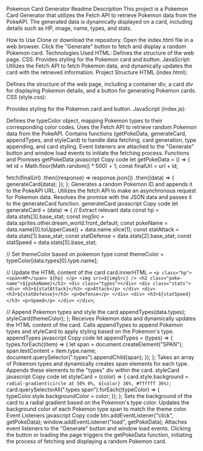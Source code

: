 Pokemon Card Generator Readme
Description
This project is a Pokemon Card Generator that utilizes the Fetch API to retrieve Pokemon data from the PokeAPI. The generated data is dynamically displayed on a card, including details such as HP, image, name, types, and stats.

How to Use
Clone or download the repository.
Open the index.html file in a web browser.
Click the "Generate" button to fetch and display a random Pokemon card.
Technologies Used
HTML: Defines the structure of the web page.
CSS: Provides styling for the Pokemon card and button.
JavaScript: Utilizes the Fetch API to fetch Pokemon data, and dynamically updates the card with the retrieved information.
Project Structure
HTML (index.html):

Defines the structure of the web page, including a container div, a card div for displaying Pokemon details, and a button for generating Pokemon cards.
CSS (style.css):

Provides styling for the Pokemon card and button.
JavaScript (index.js):

Defines the typeColor object, mapping Pokemon types to their corresponding color codes.
Uses the Fetch API to retrieve random Pokemon data from the PokeAPI.
Contains functions (getPokeData, generateCard, appendTypes, and styleCard) to handle data fetching, card generation, type appending, and card styling.
Event listeners are attached to the "Generate" button and window load events to initiate the fetching process.
Functions and Promises
getPokeData
javascript
Copy code
let getPokeData = () => {
  let id = Math.floor(Math.random() * 500) + 1;
  const finalUrl = url + id;

  fetch(finalUrl)
    .then((response) => response.json())
    .then((data) => {
      generateCard(data);
    });
};
Generates a random Pokemon ID and appends it to the PokeAPI URL.
Utilizes the fetch API to make an asynchronous request for Pokemon data.
Resolves the promise with the JSON data and passes it to the generateCard function.
generateCard
javascript
Copy code
let generateCard = (data) => {
  // Extract relevant data
  const hp = data.stats[3].base_stat;
  const imgSrc = data.sprites.other.dream_world.front_default;
  const pokeName = data.name[0].toUpperCase() + data.name.slice(1);
  const statAttack = data.stats[1].base_stat;
  const statDefense = data.stats[2].base_stat;
  const statSpeed = data.stats[5].base_stat;

  // Set themeColor based on pokemon type
  const themeColor = typeColor[data.types[0].type.name];

  // Update the HTML content of the card
  card.innerHTML = `
    <p class="hp">
      <span>HP</span>
      ${hp}
    </p>
    <img src=${imgSrc} />
    <h2 class="poke-name">${pokeName}</h2>
    <div class="types"></div>
    <div class="stats">
      <div>
        <h3>${statAttack}</h3>
        <p>Attack</p>
      </div>
      <div>
        <h3>${statDefense}</h3>
        <p>Defense</p>
      </div>
      <div>
        <h3>${statSpeed}</h3>
        <p>Speed</p>
      </div>
    </div>
  `;

  // Append Pokemon types and style the card
  appendTypes(data.types);
  styleCard(themeColor);
};
Receives Pokemon data and dynamically updates the HTML content of the card.
Calls appendTypes to append Pokemon types and styleCard to apply styling based on the Pokemon's type.
appendTypes
javascript
Copy code
let appendTypes = (types) => {
  types.forEach((item) => {
    let span = document.createElement("SPAN");
    span.textContent = item.type.name;
    document.querySelector(".types").appendChild(span);
  });
};
Takes an array of Pokemon types and dynamically creates span elements for each type.
Appends these elements to the "types" div within the card.
styleCard
javascript
Copy code
let styleCard = (color) => {
  card.style.background = `radial-gradient(circle at 50% 0%, ${color} 36%, #ffffff 36%)`;
  card.querySelectorAll(".types span").forEach((typeColor) => {
    typeColor.style.backgroundColor = color;
  });
};
Sets the background of the card to a radial gradient based on the Pokemon's type color.
Updates the background color of each Pokemon type span to match the theme color.
Event Listeners
javascript
Copy code
btn.addEventListener("click", getPokeData);
window.addEventListener("load", getPokeData);
Attaches event listeners to the "Generate" button and window load events.
Clicking the button or loading the page triggers the getPokeData function, initiating the process of fetching and displaying a random Pokemon card.
